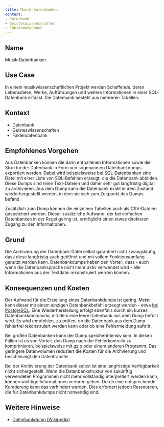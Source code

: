 ```yaml
---
title: Musik-Datenbanken
context:
- Datenbank
- Geisteswissenschaften
- Faktendatenbank
---
```



## Name    
Musik-Datenbanken

## Use Case  
In einem musikwissenschaftlichen Projekt werden Schaffende, deren Lebensdaten, Werke, Aufführungen und weitere Informationen in einer SQL-Datenbank erfasst. Die Datenbank besteht aus mehreren Tabellen.  

## Kontext    
* Datenbank
* Geisteswissenschaften
* Faktendatenbank

## Empfohlenes Vorgehen    
Aus Datenbanken können die darin enthaltenen Informationen sowie die Struktur der Datenbank in Form von sogenannten Datenbankdumps exportiert werden. Dabei wird beispielsweise bei SQL-Datenbanken eine Datei mit einer Liste von SQL-Befehlen erzeugt, die die Datenbank abbilden. Diese Dumps sind reine Text-Dateien und daher sehr gut langfristig digital zu archivieren. Aus dem Dump kann die Datenbank exakt in dem Zustand wiederhergestellt werden, in dem sie sich zum Zeitpunkt des Dumps befand. 

Zusätzlich zum Dump können die einzelnen Tabellen auch als CSV-Dateien gespeichert werden. Dieser zusätzliche Aufwand, der bei einfachen Datenbanken in der Regel gering ist, ermöglicht einen etwas direkteren Zugang zu den Informationen.         

## Grund    
Die Archivierung der Datenbank-Datei selbst garantiert nicht zwangsläufig, dass diese langfristig auch geöffnet und mit vollem Funktionsumfang genutzt werden kann. Datenbankdumps haben den Vorteil, dass - auch wenn die Datenbanksprache nicht mehr aktiv verwendet wird - alle Informationen aus der Textdatei rekonstruiert werden können.  

## Konsequenzen und Kosten  
Der Aufwand für die Erstellung eines Datenbankdumps ist gering. Meist kann dieser mit einem einzigen Datenbankbefehl erzeugt werden - etwa [bei PostgreSQL](https://www.postgresql.org/docs/current/backup-dump.html). Eine Wiederherstellung erfolgt ebenfalls durch ein kurzes Datenbankkommando, mit dem eine leere Datenbank aus dem Dump befüllt wird. Es wird empfohlen, zu prüfen, ob die Datenbank aus dem Dump fehlerfrei rekonstruiert werden kann oder ob eine Fehlermeldung auftritt.

Bei großen Datenbanken kann der Dump speicherintensiv sein. In diesen Fällen ist es von Vorteil, den Dump nach der Fehlerkontrolle zu komprimieren, beispielsweise mit gzip oder einem anderen Programm. Das geringere Datenvolumen reduziert die Kosten für die Archvierung und beschleunigt den Datentransfer.

Bei der Archivierung der Datenbank selbst ist eine langfristige Verfügbarkeit nicht sichergestellt. Wenn die Datenbankstruktur von zukünftig verwendeten Programmen nicht mehr vollständig interpretiert werden kann, können wichtige Informationen verloren gehen. Durch eine entsprechende Kuratierung kann das verhindert werden. Dies erfordert jedoch Ressourcen, die für Datenbankdumps nicht notwendig sind.  

## Weitere Hinweise   
* [Datenbankdump (Wikipedia)](https://en.wikipedia.org/wiki/Database_dump)


